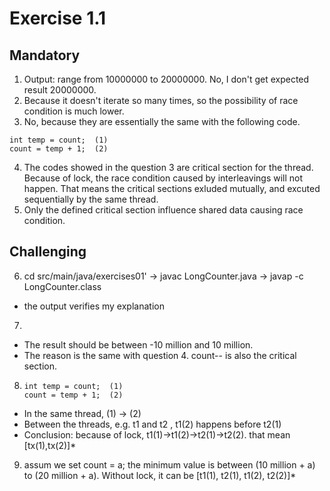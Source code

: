 # Exercise 1.1

## Mandatory

1. Output: range from 10000000 to 20000000. No, I don't get expected result 20000000.
2. Because it doesn't iterate so many times, so the possibility of race condition is much lower.
3. No, because they are essentially the same with the following code.

```
int temp = count;  (1)
count = temp + 1;  (2)
```

4. The codes showed in the question 3 are critical section for the thread. Because of lock, the race condition caused by interleavings will not happen. That means the critical sections exluded mutually, and excuted sequentially by the same thread.
5. Only the defined critical section influence shared data causing race condition.

## Challenging

6. cd src/main/java/exercises01' -> javac LongCounter.java -> javap -c LongCounter.class

- the output verifies my explanation

7.

- The result should be between -10 million and 10 million.
- The reason is the same with question 4. count-- is also the critical section.

8. ```
   int temp = count;  (1)
   count = temp + 1;  (2)
   ```

- In the same thread, (1) -> (2)
- Between the threads, e.g. t1 and t2 , t1(2) happens before t2(1)
- Conclusion: because of lock, t1(1)->t1(2)->t2(1)->t2(2). that mean \[tx(1),tx(2)\]\*

9. assum we set count = a; the minimum value is between (10 million + a) to (20 million + a). Without lock, it can be \[t1(1), t2(1), t1(2), t2(2)\]\*
